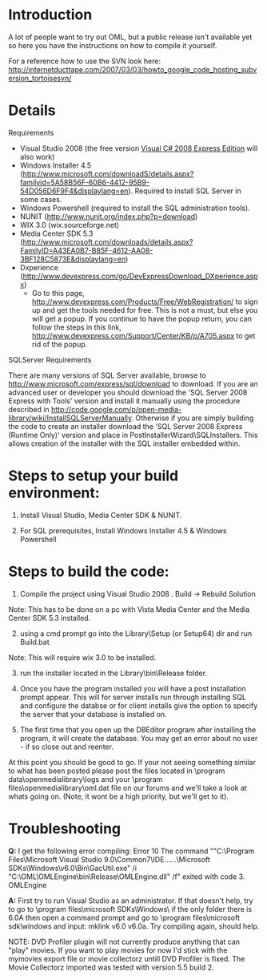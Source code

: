 # Introduction #

A lot of people want to try out OML, but a public release isn't available yet so here you have the instructions on how to compile it yourself.

For a reference how to use the SVN look here:
http://internetducttape.com/2007/03/03/howto_google_code_hosting_subversion_tortoisesvn/


# Details #

Requirements
  * Visual Studio 2008 (the free version [Visual C# 2008 Express Edition](http://www.microsoft.com/express/vcsharp/) will also work)
  * Windows Installer 4.5 (http://www.microsoft.com/downloadS/details.aspx?familyid=5A58B56F-60B6-4412-95B9-54D056D6F9F4&displaylang=en). Required to install SQL Server in some cases.
  * Windows Powershell (required to install the SQL administration tools).
  * NUNIT (http://www.nunit.org/index.php?p=download)
  * WIX 3.0 (wix.sourceforge.net)
  * Media Center SDK 5.3 (http://www.microsoft.com/downloads/details.aspx?FamilyID=A43EA0B7-B85F-4612-AA08-3BF128C5873E&displaylang=en)
  * Dxperience (http://www.devexpress.com/go/DevExpressDownload_DXperience.aspx)
    * Go to this page, http://www.devexpress.com/Products/Free/WebRegistration/ to sign up and get the tools needed for free. This is not a must, but else you will get a popup.  If you continue to have the popup return, you can follow the steps in this link, http://www.devexpress.com/Support/Center/KB/p/A705.aspx to get rid of the popup.

SQLServer Requirements

There are many versions of SQL Server available, browse to http://www.microsoft.com/express/sql/download to download. If you are an advanced user or developer you should download the 'SQL Server 2008 Express with Tools' version and install it manually using the procedure described in http://code.google.com/p/open-media-library/wiki/InstallSQLServerManually. Otherwise if you are simply building the code to create an installer download the 'SQL Server 2008 Express (Runtime Only)' version and place in PostInstallerWizard\SQLInstallers. This allows creation of the installer with the SQL installer embedded within.



# Steps to setup your build environment: #

1) Install Visual Studio, Media Center SDK & NUNIT.

2) For SQL prerequisites, Install Windows Installer 4.5 & Windows Powershell



# Steps to build the code: #

1) Compile the project using Visual Studio 2008 . Build -> Rebuild Solution

Note: This has to be done on a pc with Vista Media Center and the Media Center SDK 5.3 installed.

2) using a cmd prompt go into the Library\Setup (or Setup64) dir and run Build.bat

Note: This will require wix 3.0 to be installed.

3) run the installer located in the Library\bin\Release folder.

4) Once you have the program installed you will have a post installation prompt appear. This will for server installs run through installing SQL and configure the databse or for client installs give the option to specify the server that your database is installed on.

5) The first time that you open up the DBEditor program after installing the program, it will create the database.  You may get an error about no user - if so close out and reenter.

At this point you should be good to go.  If your not seeing something similar to what has been posted please post the files located in \program data\openmedialibrary\logs and your \program files\openmedialibrary\oml.dat file on our forums and we'll take a look at whats going on.  (Note, it wont be a high priority, but we'll get to it).

# Troubleshooting #

**Q:** I get the following error compiling: Error 10 The command ""C:\Program Files\Microsoft Visual Studio 9.0\Common7\IDE\..\..\..\Microsoft SDKs\Windows\v6.0\Bin\GacUtil.exe" /i "C:\OML\OMLEngine\bin\Release\OMLEngine.dll" /f" exited with code 3. OMLEngine

**A:** First try to run Visual Studio as an administrator. If that doesn't help, try to go to \program files\microsoft SDKs\Windows\ if the only folder there is 6.0A then open a command prompt and go to \program files\microsoft sdk\windows and input: mklink v6.0 v6.0a. Try compiling again, should help.

NOTE:  DVD Profiler plugin will not currently produce anything that can "play" movies.  If you want to play movies for now I'd stick with the mymovies export file or movie collectorz untill DVD Profiler is fixed. The Movie Collectorz imported was tested with version 5.5 build 2.